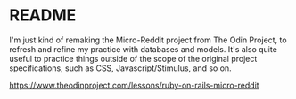 # README
I'm just kind of remaking the Micro-Reddit project from The Odin Project, to refresh and refine my practice with databases and models.
It's also quite useful to practice things outside of the scope of the original project specifications, such as CSS, Javascript/Stimulus, and so on.

https://www.theodinproject.com/lessons/ruby-on-rails-micro-reddit